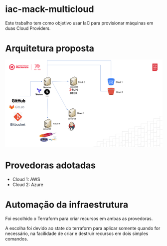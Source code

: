 # iac-mack-multicloud

Este trabalho tem como objetivo usar IaC para provisionar máquinas em duas Cloud Providers.

# Arquitetura proposta
![Architecture](images/architecture.png?raw=true "Architecture")

# Provedoras adotadas

- Cloud 1: AWS
- Cloud 2: Azure

# Automação da infraestrutura

Foi escolhido o Terraform para criar recursos em ambas as provedoras.

A escolha foi devido ao state do terraform para aplicar somente quando for necessário, na facilidade de criar e destruir recursos em dois simples comandos.
